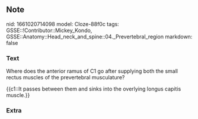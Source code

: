## Note
nid: 1661020714098
model: Cloze-88f0c
tags: GSSE::!Contributor::Mickey_Kondo, GSSE::Anatomy::Head_neck_and_spine::04._Prevertebral_region
markdown: false

### Text
Where does the anterior ramus of C1 go after supplying both the
small rectus muscles of the prevertebral musculature?
<div>
  {{c1::It passes between them and sinks into the overlying longus
  capitis muscle.}}
</div>

### Extra

